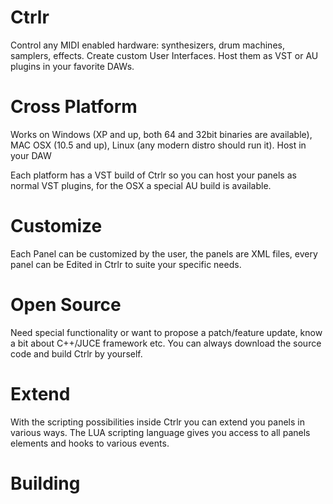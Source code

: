Ctrlr
=====

Control any MIDI enabled hardware: synthesizers, drum machines, samplers, effects. Create custom User Interfaces. Host them as VST or AU plugins in your favorite DAWs.


Cross Platform
==============
Works on Windows (XP and up, both 64 and 32bit binaries are available), MAC OSX (10.5 and up), Linux (any modern distro should run it).
Host in your DAW

Each platform has a VST build of Ctrlr so you can host your panels as normal VST plugins, for the OSX a special AU build is available.

Customize
=========
Each Panel can be customized by the user, the panels are XML files, every panel can be Edited in Ctrlr to suite your specific needs.

Open Source
===========
Need special functionality or want to propose a patch/feature update, know a bit about C++/JUCE framework etc. You can always download the source code and build Ctrlr by yourself.

Extend
======
With the scripting possibilities inside Ctrlr you can extend you panels in various ways. The LUA scripting language gives you access to all panels elements and hooks to various events.


Building
========